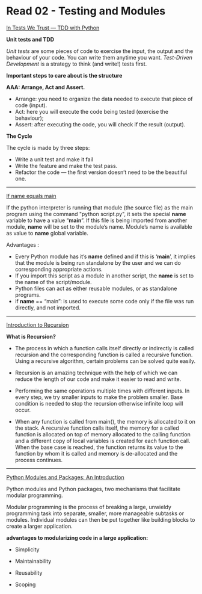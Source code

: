 # Read 02 - Testing and Modules

[In Tests We Trust — TDD with Python](https://code.likeagirl.io/in-tests-we-trust-tdd-with-python-af69f47e6932)

**Unit tests and TDD**

_Unit tests_ are some pieces of code to exercise the input, the output and the behaviour of your code. You can write them anytime you want.
_Test-Driven Development_ is a strategy to think (and write!) tests first.

**Important steps to care about is the structure**

**AAA: Arrange, Act and Assert.**

* Arrange: you need to organize the data needed to execute that piece of code (input).
* Act: here you will execute the code being tested (exercise the behaviour);
* Assert: after executing the code, you will check if the result (output).

**The Cycle**

The cycle is made by three steps:
- Write a unit test and make it fail
- Write the feature and make the test pass.
- Refactor the code — the first version doesn’t need to be the beautiful one.

-------------------------

[If name equals main](https://www.geeksforgeeks.org/what-does-the-if-__name__-__main__-do/)

If the python interpreter is running that module (the source file) as the main program using the command "python script.py", it sets the special __name__ variable to have a value “__main__”. If this file is being imported from another module, __name__ will be set to the module’s name. Module’s name is available as value to __name__ global variable. 

Advantages : 
- Every Python module has it’s __name__ defined and if this is ‘__main__’, it implies that the module is being run standalone by the user and we can do corresponding appropriate actions.
- If you import this script as a module in another script, the __name__ is set to the name of the script/module.
- Python files can act as either reusable modules, or as standalone programs.
- if __name__ == “main”: is used to execute some code only if the file was run directly, and not imported.

-------------------------

[Introduction to Recursion](https://www.geeksforgeeks.org/introduction-to-recursion-data-structure-and-algorithm-tutorials/)

**What is Recursion?**
* The process in which a function calls itself directly or indirectly is called recursion and the corresponding function is called a recursive function. Using a recursive algorithm, certain problems can be solved quite easily.

* Recursion is an amazing technique with the help of which we can reduce the length of our code and make it easier to read and write.

* Performing the same operations multiple times with different inputs. In every step, we try smaller inputs to make the problem smaller. Base condition is needed to stop the recursion otherwise infinite loop will occur.

* When any function is called from main(), the memory is allocated to it on the stack. A recursive function calls itself, the memory for a called function is allocated on top of memory allocated to the calling function and a different copy of local variables is created for each function call. When the base case is reached, the function returns its value to the function by whom it is called and memory is de-allocated and the process continues.

-------------------------

[Python Modules and Packages: An Introduction](https://realpython.com/lessons/python-modules-packages-overview/)

Python modules and Python packages, two mechanisms that facilitate modular programming.

Modular programming is the process of breaking a large, unwieldy programming task into separate, smaller, more manageable subtasks or modules. Individual modules can then be put together like building blocks to create a larger application.

**advantages to modularizing code in a large application:**

- Simplicity

- Maintainability

- Reusability

- Scoping


